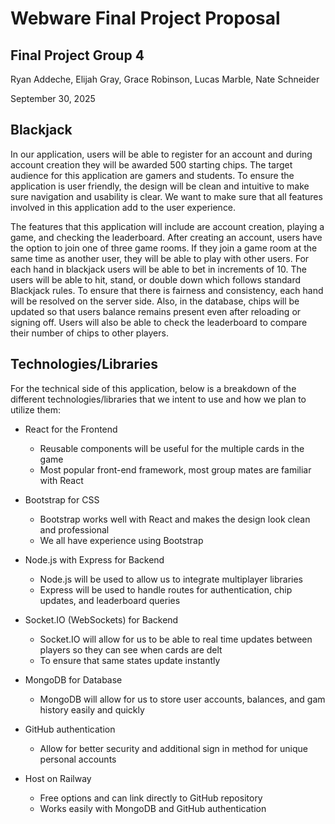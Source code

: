 # Webware Final Project Proposal 

## Final Project Group 4 

Ryan Addeche, Elijah Gray, Grace Robinson, Lucas Marble, Nate Schneider 

September 30, 2025 

## Blackjack 

In our application, users will be able to register for an account and during account creation they will be awarded 500 starting chips. The target audience for this application are gamers and students. To ensure the application is user friendly, the design will be clean and intuitive to make sure navigation and usability is clear. We want to make sure that all features involved in this application add to the user experience.  

The features that this application will include are account creation, playing a game, and checking the leaderboard. After creating an account, users have the option to join one of three game rooms. If they join a game room at the same time as another user, they will be able to play with other users. For each hand in blackjack users will be able to bet in increments of 10. The users will be able to hit, stand, or double down which follows standard Blackjack rules. To ensure that there is fairness and consistency, each hand will be resolved on the server side. Also, in the database, chips will be updated so that users balance remains present even after reloading or signing off. Users will also be able to check the leaderboard to compare their number of chips to other players. 

## Technologies/Libraries 

For the technical side of this application, below is a breakdown of the different technologies/libraries that we intent to use and how we plan to utilize them: 

* React for the Frontend 

  * Reusable components will be useful for the multiple cards in the game 
  * Most popular front-end framework, most group mates are familiar with React 

* Bootstrap for CSS 

  * Bootstrap works well with React and makes the design look clean and professional 
  * We all have experience using Bootstrap 

* Node.js with Express for Backend 

  * Node.js will be used to allow us to integrate multiplayer libraries 
  * Express will be used to handle routes for authentication, chip updates, and leaderboard queries 

* Socket.IO (WebSockets) for Backend 

  * Socket.IO will allow for us to be able to real time updates between players so they can see when cards are delt  
  * To ensure that same states update instantly 

* MongoDB for Database 

  * MongoDB will allow for us to store user accounts, balances, and gam history easily and quickly 

* GitHub authentication 

  * Allow for better security and additional sign in method for unique personal accounts 

* Host on Railway 

  * Free options and can link directly to GitHub repository 
  * Works easily with MongoDB and GitHub authentication 